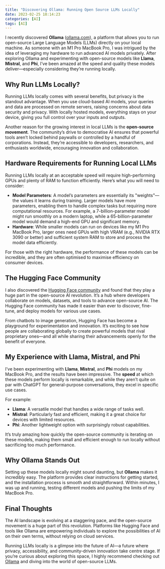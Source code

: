 ```yaml
---
title: "Discovering Ollama: Running Open Source LLMs Locally"
date: 2023-02-25 18:14:23
categories: [AI]
tags: [AI]
---
```


I recently discovered **Ollama** ([ollama.com](https://ollama.com/)), a platform that allows you to run open-source Large Language Models (LLMs) directly on your local machine. As someone with an M1 Pro MacBook Pro, I was intrigued by the idea of leveraging my hardware to run advanced AI models privately. After exploring Ollama and experimenting with open-source models like **Llama**, **Mistral**, and **Phi**, I’ve been amazed at the speed and quality these models deliver—especially considering they’re running locally.  


## Why Run LLMs Locally?  

Running LLMs locally comes with several benefits, but privacy is the standout advantage. When you use cloud-based AI models, your queries and data are processed on remote servers, raising concerns about data security and privacy. With locally hosted models, everything stays on your device, giving you full control over your inputs and outputs.  

Another reason for the growing interest in local LLMs is the **open-source movement**. The community’s drive to democratise AI ensures that powerful tools aren’t locked behind paywalls or controlled by a handful of corporations. Instead, they’re accessible to developers, researchers, and enthusiasts worldwide, encouraging innovation and collaboration.  


## Hardware Requirements for Running Local LLMs  

Running LLMs locally at an acceptable speed will require high-performing GPUs and plenty of RAM to function efficiently. Here’s what you will need to consider:

- **Model Parameters**: A model’s parameters are essentially its "weights"—the values it learns during training. Larger models have more parameters, enabling them to handle complex tasks but requiring more computational resources. For example, a 7-billion-parameter model might run smoothly on a modern laptop, while a 65-billion-parameter model would demand a high-end GPU and significant memory.  
- **Hardware**: While smaller models can run on devices like my M1 Pro MacBook Pro, larger ones need GPUs with high VRAM (e.g., NVIDIA RTX 3090 or better) and sufficient system RAM to store and process the model data efficiently.  

For those with the right hardware, the performance of these models can be incredible, and they are often optimised to maximise efficiency on consumer devices.


## The Hugging Face Community  

I also discovered the [Hugging Face community](https://huggingface.co/) and found that they play a huge part in the open-source AI revolution. It’s a hub where developers collaborate on models, datasets, and tools to advance open-source AI. The Hugging Face community has made it easier than ever to discover, fine-tune, and deploy models for various use cases.  

From chatbots to image generation, Hugging Face has become a playground for experimentation and innovation. It’s exciting to see how people are collaborating globally to create powerful models that rival proprietary ones—and all while sharing their advancements openly for the benefit of everyone.  


## My Experience with Llama, Mistral, and Phi  

I’ve been experimenting with **Llama**, **Mistral**, and **Phi** models on my MacBook Pro, and the results have been impressive. The **speed** at which these models perform locally is remarkable, and while they aren’t quite on par with ChatGPT for general-purpose conversations, they excel in specific use cases.  

For example:  
- **Llama**: A versatile model that handles a wide range of tasks well.  
- **Mistral**: Particularly fast and efficient, making it a great choice for devices with limited resources.  
- **Phi**: Another lightweight option with surprisingly robust capabilities.  

It’s truly amazing how quickly the open-source community is iterating on these models, making them small and efficient enough to run locally without sacrificing too much performance.


## Why Ollama Stands Out  

Setting up these models locally might sound daunting, but **Ollama** makes it incredibly easy. The platform provides clear instructions for getting started, and the installation process is smooth and straightforward. Within minutes, I was up and running, testing different models and pushing the limits of my MacBook Pro.  

## Final Thoughts  

The AI landscape is evolving at a staggering pace, and the open-source movement is a huge part of this revolution. Platforms like Hugging Face and tools like Ollama are empowering individuals to explore the possibilities of AI on their own terms, without relying on cloud services.  

Running LLMs locally is a glimpse into the future of AI—a future where privacy, accessibility, and community-driven innovation take centre stage. If you’re curious about exploring this space, I highly recommend checking out [Ollama](https://ollama.com/) and diving into the world of open-source LLMs.  
